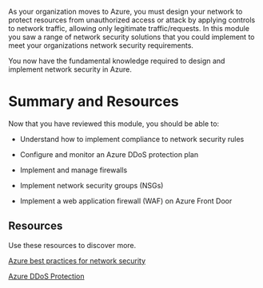 As your organization moves to Azure, you must design your network to protect resources from unauthorized access or attack by applying controls to network traffic, allowing only legitimate traffic/requests. In this module you saw a range of network security solutions that you could implement to meet your organizations network security requirements. 

You now have the fundamental knowledge required to design and implement network security in Azure. 

# Summary and Resources

Now that you have reviewed this module, you should be able to:

- Understand how to implement compliance to network security rules 

- Configure and monitor an Azure DDoS protection plan

- Implement and manage firewalls

- Implement network security groups (NSGs)

- Implement a web application firewall (WAF) on Azure Front Door

## Resources

Use these resources to discover more.

[Azure best practices for network security](https://docs.microsoft.com/en-us/azure/security/fundamentals/network-best-practices)

[Azure DDoS Protection](https://docs.microsoft.com/en-us/azure/ddos-protection/fundamental-best-practices)